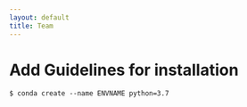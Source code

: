```yaml
---
layout: default
title: Team
---
```


# Add Guidelines for installation
```
$ conda create --name ENVNAME python=3.7
```
